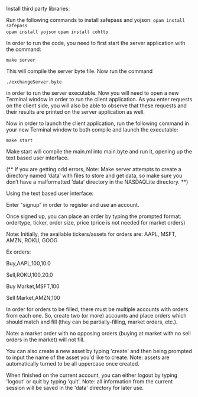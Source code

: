 Install third party libraries:


Run the following commands to install safepass and yojson:
```opam install safepass```  
```opam install yojson```
```opam install cohttp```


In order to run the code, you need to first start the server application with
the command:

```make server```

This will compile the server byte file. Now run the command

```./exchangeServer.byte```

in order to run the server executable. Now you will need to open a new Terminal
window in order to run the client application. As you enter requests on the 
client side, you will also be able to observe that these requests and their 
results are printed on the server application as well.

Now in order to launch the client application, run the following command in 
your new Terminal window to both compile and launch the executable:

```make start```


Make start will compile the main.ml into main.byte and run it, opening up
the text based user interface.

(** If you are getting odd errors, Note: Make server attempts to create a directory 
named ‘data’ with files to store and get data, so make sure you don’t have a 
malformatted ‘data’ directory in the NASDAQLite directory. **)

Using the text based user interface:

Enter "signup" in order to register and use an account.

Once signed up, you can place an order by typing the prompted format: 
ordertype, ticker, order size, price (price is not needed for market orders)

Note: Initially, the available tickers/assets for orders are: AAPL, MSFT, AMZN, 
ROKU, GOOG

Ex orders:  

Buy,AAPL,100,10.0  

Sell,ROKU,100,20.0

Buy Market,MSFT,100

Sell Market,AMZN,100


In order for orders to be filled, there must be multiple accounts with orders
from each one. So, create two (or more) accounts and place orders which should
match and fill (they can be partially-filling, market orders, etc.). 


Note: a market order with no opposing orders (buying at market with no sell 
orders in the market) will not fill.


You can also create a new asset by typing 'create' and then being prompted
to input the name of the asset you'd like to create. Note: assets are 
automatically turned to be all uppercase once created.


When finished on the current account, you can either logout by typing 'logout' 
or quit by typing 'quit'. Note: all information from the current 
session will be saved in the 'data' directory for later use.

